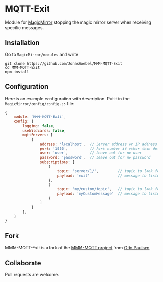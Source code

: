# MQTT-Exit

Module for [MagicMirror](https://github.com/MichMich/MagicMirror/) stopping the magic mirror server when receiving specific messages.

## Installation

Go to `MagicMirror/modules` and write

    git clone https://github.com/JonasGoebel/MMM-MQTT-Exit
    cd MMM-MQTT-Exit
    npm install

## Configuration

Here is an example configuration with description. Put it in the `MagicMirror/config/config.js` file:

```javascript
{
    module: 'MMM-MQTT-Exit',
    config: {
        logging: false,
        useWildcards: false,
        mqttServers: [
            {
                address: 'localhost',  // Server address or IP address
                port: '1883',          // Port number if other than default
                user: 'user',          // Leave out for no user
                password: 'password',  // Leave out for no password
                subscriptions: [
                    {
                        topic: 'server/1/',         // topic to look for
                        payload: 'exit'             // message to listen to (String format)
                    },
                    {
                        topic: 'my/custom/topic',   // topic to look for
                        payload: 'myCustomMessage'  // message to listen to (String format)
                    }
                ]
            }
        ],
    }
}
```


## Fork

MMM-MQTT-Exit is a fork of the [MMM-MQTT project](https://github.com/ottopaulsen/MMM-MQTT) from [Otto Paulsen](https://github.com/ottopaulsen).  

## Collaborate

Pull requests are welcome.